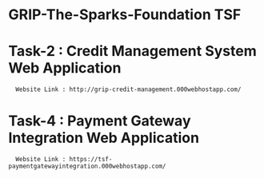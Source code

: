 # GRIP-The-Sparks-Foundation TSF

# Task-2 : Credit Management System Web Application
      Website Link : http://grip-credit-management.000webhostapp.com/

# Task-4 : Payment Gateway Integration Web Application
      Website Link : https://tsf-paymentgatewayintegration.000webhostapp.com/
